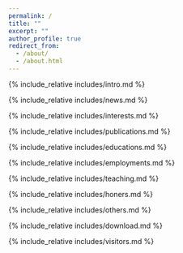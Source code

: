 ```yaml
---
permalink: /
title: ""
excerpt: ""
author_profile: true
redirect_from: 
  - /about/
  - /about.html
---
```

<span class='anchor' id='about-me'></span>

<script>
document.addEventListener("DOMContentLoaded", function() {
    var url = "https://api.github.com/repos/mozhenling/mozhenling.github.io/contents/" + document.location.pathname.substring(1);
    var xhr = new XMLHttpRequest();
    xhr.open("GET", url, true);
    xhr.onreadystatechange = function() {
        if (xhr.readyState == 4) {
            if (xhr.status == 200) {
                var commit = JSON.parse(xhr.responseText)["commit"];
                var lastModified = new Date(commit["commit"]["author"]["date"]);
                document.write('<p>Last modified: ' + lastModified.toDateString() + '</p>');
            }
        }
    };
    xhr.send();
});
</script>

{% include_relative includes/intro.md %}

{% include_relative includes/news.md %}

{% include_relative includes/interests.md %}

{% include_relative includes/publications.md %}

{% include_relative includes/educations.md %}

{% include_relative includes/employments.md %}

{% include_relative includes/teaching.md %}

{% include_relative includes/honers.md %}

{% include_relative includes/others.md %}

{% include_relative includes/download.md %}

{% include_relative includes/visitors.md %}

